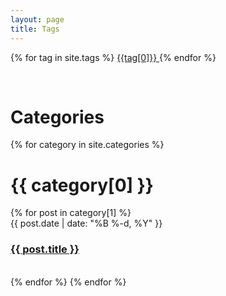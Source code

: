 ```yaml
---
layout: page
title: Tags
---
```

<p>
    {% for tag in site.tags %}
    <a class="tags" href="/tags/{{ tag[0] }}/">
       {{tag[0]}}
    </a>
    {% endfor %}
</p>
<br>
<h1 class="page-title"> Categories  </h1>
{% for category in site.categories %}
<h1>{{ category[0] }}</h1>
{% for post in category[1] %}
<li style="list-style-type: none;">{{ post.date | date: "%B %-d, %Y" }}<h3 class="archive" ><a href="{{ post.url }}">{{ post.title }}</a></h3></li><br>
{% endfor %}
{% endfor %}